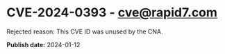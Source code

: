 # CVE-2024-0393 - cve@rapid7.com

Rejected reason: This CVE ID was unused by the CNA.

**Publish date:** 2024-01-12
